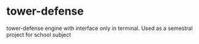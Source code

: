 # tower-defense
tower-defense engine with interface only in terminal. Used as a semestral project for school subject
